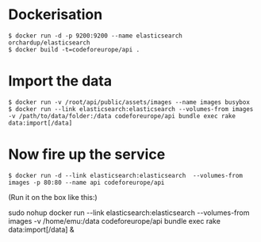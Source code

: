 # Dockerisation

    $ docker run -d -p 9200:9200 --name elasticsearch orchardup/elasticsearch
    $ docker build -t=codeforeurope/api .

# Import the data

    $ docker run -v /root/api/public/assets/images --name images busybox
    $ docker run --link elasticsearch:elasticsearch --volumes-from images -v /path/to/data/folder:/data codeforeurope/api bundle exec rake data:import[/data]

# Now fire up the service

    $ docker run -d --link elasticsearch:elasticsearch  --volumes-from images -p 80:80 --name api codeforeurope/api

(Run it on the box like this:)

sudo nohup docker run --link elasticsearch:elasticsearch --volumes-from images -v /home/emu:/data codeforeurope/api bundle exec rake data:import[/data] &
